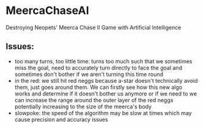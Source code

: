 # MeercaChaseAI
Destroying Neopets' Meerca Chase II Game with Artificial Intelligence

## Issues:
- too many turns, too little time: turns too much such that we sometimes miss the goal, need to accurately turn directly to face the goal and sometimes don't bother if we aren't turning this time round 
- in the red: we still hit red neggs because a-star doesn't technically avoid them, just goes around them. We can firstly see how this new algo works and determine if it doesn't bother us anymore or if we need to we can increase the range around the outer layer of the red neggs potentially increasing to the size of the meerca's body
- slowpoke: the speed of the algorithm may be slow at times which may cause precision and accuracy issues